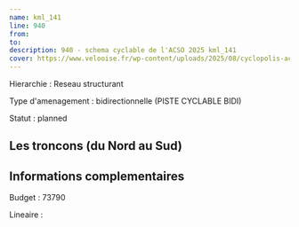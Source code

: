 ```yaml
---
name: kml_141 
line: 940
from: 
to:  
description: 940 - schema cyclable de l'ACSO 2025 kml_141 
cover: https://www.velooise.fr/wp-content/uploads/2025/08/cyclopolis-acso-940.jpg
---
```

Hierarchie : Reseau structurant

Type d'amenagement : bidirectionnelle (PISTE CYCLABLE BIDI)

Statut : planned

## Les troncons (du Nord au Sud)

## Informations complementaires

Budget  : 73790 

Lineaire :

